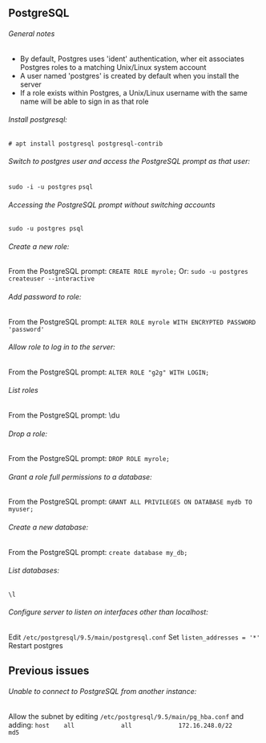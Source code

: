## PostgreSQL

###### General notes
  * By default, Postgres uses 'ident' authentication, wher eit associates Postgres roles to a matching Unix/Linux system account
  * A user named 'postgres' is created by default when you install the server
  * If a role exists within Postgres, a Unix/Linux username with the same name will be able to sign in as that role

###### Install postgresql:
  `# apt install postgresql postgresql-contrib`

###### Switch to postgres user and access the PostgreSQL prompt as that user:
  `sudo -i -u postgres`
  `psql`

###### Accessing the PostgreSQL prompt without switching accounts
  `sudo -u postgres psql`

###### Create a new role:
  From the PostgreSQL prompt:
  `CREATE ROLE myrole;`
  Or:
  `sudo -u postgres createuser --interactive`

###### Add password to role:
  From the PostgreSQL prompt:
  `ALTER ROLE myrole WITH ENCRYPTED PASSWORD 'password'`

###### Allow role to log in to the server:
  From the PostgreSQL prompt:
  `ALTER ROLE "g2g" WITH LOGIN;`

###### List roles
  From the PostgreSQL prompt:
  \du

###### Drop a role:
  From the PostgreSQL prompt:
  `DROP ROLE myrole;`

###### Grant a role full permissions to a database:
  From the PostgreSQL prompt:
  `GRANT ALL PRIVILEGES ON DATABASE mydb TO myuser;`

###### Create a new database:
  From the PostgreSQL prompt:
  `create database my_db;`

###### List databases:
  `\l`

###### Configure server to listen on interfaces other than localhost:
  Edit `/etc/postgresql/9.5/main/postgresql.conf`
  Set `listen_addresses = '*'`
  Restart postgres


## Previous issues
###### Unable to connect to PostgreSQL from another instance:
  Allow the subnet by editing `/etc/postgresql/9.5/main/pg_hba.conf` and adding:
  `host    all             all             172.16.248.0/22         md5`

